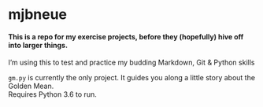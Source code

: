 # mjbneue
#### This is a repo for my exercise projects, before they (hopefully) hive off into larger things.

I’m using this to test and practice my budding Markdown, Git & Python skills

`gm.py` is currently the only project.
It guides you along a little story about the Golden Mean.  
Requires Python 3.6 to run.
